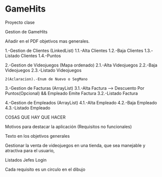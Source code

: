 # GameHits
Proyecto clase

Gestion de GameHits

Añadir en el PDF objetivos mas generales.


1.-Gestion de Clientes (LinkedList)
	1.1.-Alta Clientes
	1.2.-Baja Clientes
	1.3.-Listado Clientes
	1.4.-Puntos	

2.-Gestion de Videojuegos (Mapa ordenado)
	2.1.-Alta Videojuegos
	2.2.-Baja Videojuegos
	2.3.-Listado Videojuegos
	
	2(Aclaracion).-Enum de Nuevo o SegMano

3.-Gestion de Facturas  (ArrayList)
	3.1.-Alta Factura --> Descuento Por Puntos(Opcional) && Empleado Emite Factura
	3.2.-Listado Factura

4.-Gestion de Empleados (ArrayList)
	4.1.-Alta Empleado
	4.2.-Baja Empleado
	4.3.-Listado Empleado


COSAS QUE HAY QUE HACER

Motivos para destacar la aplicación 
(Requisitos no funcionales)

Texto en los objetivos generales 

Gestionar la venta de videojuegos en una tienda, que sea manejable y atractiva para el usuario,

Listados
Jefes 
Login 

Cada requisito es un circulo en el dibujo 


 
